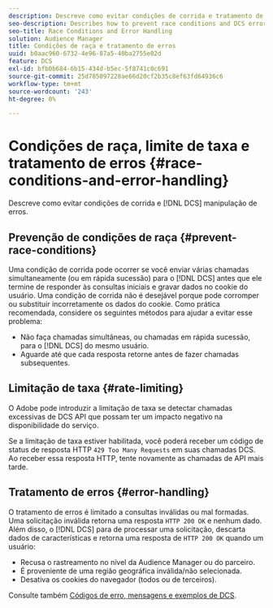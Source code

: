 ```yaml
---
description: Descreve como evitar condições de corrida e tratamento de erros DCS.
seo-description: Describes how to prevent race conditions and DCS error handling.
seo-title: Race Conditions and Error Handling
solution: Audience Manager
title: Condições de raça e tratamento de erros
uuid: b0aac960-6732-4e96-87a5-40ba2755e02d
feature: DCS
exl-id: bfb0b684-6b15-434d-b5ec-5f8741c0c691
source-git-commit: 25d785097228ae66d20cf2b35c8ef63fd64936c6
workflow-type: tm+mt
source-wordcount: '243'
ht-degree: 0%

---
```


# Condições de raça, limite de taxa e tratamento de erros {#race-conditions-and-error-handling}

Descreve como evitar condições de corrida e [!DNL DCS] manipulação de erros.

## Prevenção de condições de raça {#prevent-race-conditions}

Uma condição de corrida pode ocorrer se você enviar várias chamadas simultaneamente (ou em rápida sucessão) para o [!DNL DCS] antes que ele termine de responder às consultas iniciais e gravar dados no cookie do usuário. Uma condição de corrida não é desejável porque pode corromper ou substituir incorretamente os dados do cookie. Como prática recomendada, considere os seguintes métodos para ajudar a evitar esse problema:

* Não faça chamadas simultâneas, ou chamadas em rápida sucessão, para o [!DNL DCS] do mesmo usuário.
* Aguarde até que cada resposta retorne antes de fazer chamadas subsequentes.

## Limitação de taxa {#rate-limiting}

O Adobe pode introduzir a limitação de taxa se detectar chamadas excessivas de DCS API que possam ter um impacto negativo na disponibilidade do serviço.

Se a limitação de taxa estiver habilitada, você poderá receber um código de status de resposta HTTP `429 Too Many Requests` em suas chamadas DCS. Ao receber essa resposta HTTP, tente novamente as chamadas de API mais tarde.

## Tratamento de erros {#error-handling}

O tratamento de erros é limitado a consultas inválidas ou mal formadas. Uma solicitação inválida retorna uma resposta `HTTP 200 OK` e nenhum dado. Além disso, o [!DNL DCS] para de processar uma solicitação, descarta dados de características e retorna uma resposta de `HTTP 200 OK` quando um usuário:

* Recusa o rastreamento no nível da Audience Manager ou do parceiro.
* É proveniente de uma região geográfica inválida/não selecionada.
* Desativa os cookies do navegador (todos ou de terceiros).

Consulte também [Códigos de erro, mensagens e exemplos de DCS](../../../api/dcs-intro/dcs-api-reference/dcs-error-codes.md).
